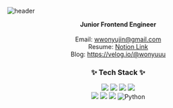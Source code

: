 ![header](https://capsule-render.vercel.app/api?type=waving&color=gradient&height=210&section=header&text=Yujin%20Won&fontSize=60)

<div align=center>
  
  <strong>Junior Frontend Engineer</strong>
  <br />
  <br />
  Email: wwonyujin@gmail.com
  <br />
  Resume: [Notion Link](https://wonyuuu.notion.site/d660a308a489442ba9a615f2e0917c52)
  <br />
  Blog: https://velog.io/@wonyuuu
  
  ### ✨ Tech Stack ✨
  <img src="https://img.shields.io/badge/JavaScript-F7DF1E?style=flat-square&logo=JavaScript&logoColor=white"/>
  <img src="https://img.shields.io/badge/TypeScript-3178C6?style=flat-square&logo=TypeScript&logoColor=white"/>
  <img src="https://img.shields.io/badge/React-61DAFB?style=flat-square&logo=React&logoColor=white"/>
  <img src="https://img.shields.io/badge/Vue.js-4FC08D?style=flat-square&logo=Vue.js&logoColor=white"/>
  <br />
  <img src="https://img.shields.io/badge/styled components-DB7093?style=flat-square&logo=styled-components&logoColor=white"/>
  <img src="https://img.shields.io/badge/HTML5-E34F26?style=flat-square&logo=HTML5&logoColor=white"/>
  <img src="https://img.shields.io/badge/CSS-1572B6?style=flat-square&logo=CSS3&logoColor=white"/>
  <img alt="Python" src ="https://img.shields.io/badge/Python-3776AB.svg?&style=flat-square&logo=Python&logoColor=white"/>
  
  <br />
  
  <!---
  <img alt="Django" src ="https://img.shields.io/badge/Django-092E20.svg?&style=flat-square&logo=Django&logoColor=white"/>
  ### 📫 How to reach me:
  <a href="https://velog.io/@wonyuuu"><img src="https://img.shields.io/badge/Tech%20Blog-11B48A?style=flat-square&logo=Vimeo&logoColor=white&link=https://velog.io/@wonyuuu"/></a>
  <a href="mailto:wwonyujin@gmail.com"><img src="https://img.shields.io/badge/Gmail-d14836?style=flat-square&logo=Gmail&logoColor=white&link=mailto:wwonyujin@gmail.com"/></a>
--->
</div>

  <!---
yujinwon-dev/yujinwon-dev is a ✨ special ✨ repository because its `README.md` (this file) appears on your GitHub profile.
You can click the Preview link to take a look at your changes.
--->
